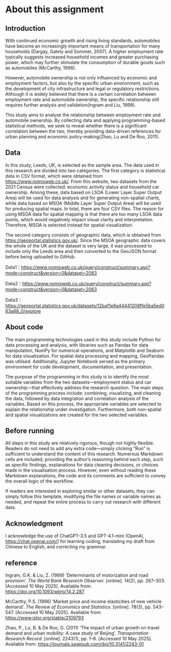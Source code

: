 # About this assignment
## Introduction

With continued economic growth and rising living standards, automobiles have become an increasingly important means of transportation for many households (Dargay, Gately and Sommer, 2007). A higher employment rate typically suggests increased household incomes and greater purchasing power, which may further stimulate the consumption of durable goods such as automobiles (McCarthy, 1996).

However, automobile ownership is not only influenced by economic and employment factors, but also by the specific urban environment, such as the development of city infrastructure and legal or regulatory restrictions. Although it is widely believed that there is a certain correlation between employment rate and automobile ownership, the specific relationship still requires further analysis and validation(Ingram and Liu, 1999).

This study aims to analyse the relationship between employment rate and automobile ownership. By collecting data and applying programming-based statistical methods, we seek to reveal whether there is a significant correlation between the two, thereby providing data-driven references for urban planning and economic policy-making(Zhao, Lu and De Roo, 2011).

## Data

In this study, Leeds, UK, is selected as the sample area. The data used in this research are divided into two categories. The first category is statistical data in CSV format, which were obtained from https://www.nomisweb.co.uk/. From this website, two datasets from the 2021 Census were collected: economic activity status and household car ownership. Among these, data based on LSOA (Lower Layer Super Output Area) will be used for data analysis and for generating non-spatial charts, while data based on MSOA (Middle Layer Super Output Area) will be used for producing spatial maps. In total, there are four CSV files. The reason for using MSOA data for spatial mapping is that there are too many LSOA data points, which would negatively impact visual clarity and interpretation. Therefore, MSOA is selected instead for spatial visualization.

The second category consists of geographic data, which is obtained from https://geoportal.statistics.gov.uk/. Since the MSOA geographic data covers the whole of the UK and the dataset is very large, it was processed to include only the Leeds area and then converted to the GeoJSON format before being uploaded to GitHub.

Data1：https://www.nomisweb.co.uk/query/construct/summary.asp?mode=construct&version=0&dataset=2083

Data2：https://www.nomisweb.co.uk/query/construct/summary.asp?mode=construct&version=0&dataset=2063

Data3：https://geoportal.statistics.gov.uk/datasets/12baf1e6a44441208ffe5ba5ed063a68_0/explore

## About code

The main programming technologies used in this study include Python for data processing and analysis, with libraries such as Pandas for data manipulation, NumPy for numerical operations, and Matplotlib and Seaborn for data visualization. For spatial data processing and mapping, GeoPandas was utilised. Additionally, Jupyter Notebook served as the primary environment for code development, documentation, and presentation.

The purpose of the programming in this study is to identify the most suitable variables from the two datasets—employment status and car ownership—that effectively address the research question. The main steps of the programming process include: combining, visualizing, and cleaning the data, followed by data integration and correlation analysis of the variables. Based on this process, the appropriate variables are selected to explain the relationship under investigation. Furthermore, both non-spatial and spatial visualizations are created for the two selected variables.

## Before running

All steps in this study are relatively rigorous, though not highly flexible. Readers do not need to add any extra code—simply clicking “Run” is sufficient to understand the content of this research. Numerous Markdown cells are included, providing the author’s reasoning behind each step, such as specific findings, explanations for data cleaning decisions, or choices made in the visualisation process. However, even without reading these Markdown explanations, the code and its comments are sufficient to convey the overall logic of the workflow.

If readers are interested in exploring similar or other datasets, they can simply follow this template, modifying the file names or variable names as needed, and repeat the entire process to carry out research with different data.

## Acknowledgment
I acknowledge the use of ChatGPT-3.5 and GPT-4.1-mini (OpenAI, https://chat.openai.com/) for learning coding, translating my draft from Chinese to English, and correcting my grammar.

## reference


Ingram, G.K. & Liu, Z. (1999) ‘Determinants of motorization and road provision’. *The World Bank Research Observer.* [online]. 14(2), pp. 287–303. [Accessed 10 May 2025]. Available from:
https://doi.org/10.1093/wbro/14.2.287


McCarthy, P.S. (1996) ‘Market price and income elasticities of new vehicle demand’. *The Review of Economics and Statistics.* [online]. 78(3), pp. 543–547. [Accessed 10 May 2025]. Available from:
https://www.jstor.org/stable/2109793


Zhao, P., Lu, B. & De Roo, G. (2011) ‘The impact of urban growth on travel demand and urban mobility: A case study of Beijing’. *Transportation Research Record.* [online]. 2243(1), pp. 1–8. [Accessed 10 May 2025]. Available from: https://journals.sagepub.com/doi/10.3141/2243-01
